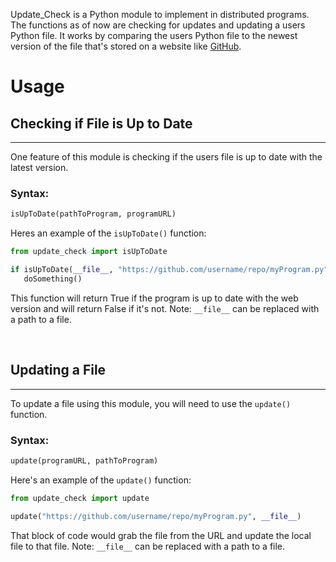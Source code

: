 Update_Check is a Python module to implement in distributed programs. The functions as of now are checking for updates and updating a users Python file. It works by comparing the users Python file to the newest version of the file that's stored on a website like [GitHub](https://github.com).

# Usage
## Checking if File is Up to Date
----
One feature of this module is checking if the users file is up to date with the latest version. 
### Syntax:
```python
isUpToDate(pathToProgram, programURL)
```
Heres an example of the ``isUpToDate()`` function:


```python
from update_check import isUpToDate

if isUpToDate(__file__, "https://github.com/username/repo/myProgram.py") == False:
   doSomething()
```


This function will return True if the program is up to date with the web version and will return False if it's not. Note: ``__file__`` can be replaced with a path to a file.

&nbsp;

## Updating a File
----
To update a file using this module, you will need to use the ``update()`` function.
### Syntax:
```python
update(programURL, pathToProgram)
```

Here's an example of the ``update()`` function:


```python
from update_check import update

update("https://github.com/username/repo/myProgram.py", __file__)
```


That block of code would grab the file from the URL and update the local file to that file. Note: ``__file__`` can be replaced with a path to a file.
